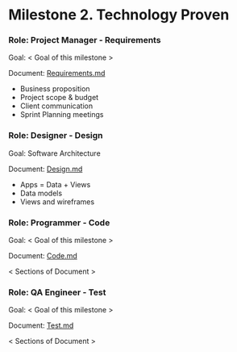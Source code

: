 # Milestone 2. Technology Proven
### Role: Project Manager - Requirements
Goal: < Goal of this milestone >

Document: [Requirements.md](https://github.com/Twitter-Clone/twitter-clone-documentation/blob/master/docs/milestone-2/Requirements.md)

- Business proposition
- Project scope & budget
- Client communication
- Sprint Planning meetings

### Role: Designer - Design
Goal: Software Architecture

Document: [Design.md](https://github.com/Twitter-Clone/twitter-clone-documentation/blob/master/docs/milestone-2/Design.md)

- Apps = Data + Views
- Data models
- Views and wireframes

### Role: Programmer - Code
Goal: < Goal of this milestone >

Document: [Code.md](https://github.com/Twitter-Clone/twitter-clone-documentation/blob/master/docs/milestone-2/Code.md)

< Sections of Document >

### Role: QA Engineer - Test
Goal: < Goal of this milestone >

Document: [Test.md](https://github.com/Twitter-Clone/twitter-clone-documentation/blob/master/docs/milestone-2/Test.md)

< Sections of Document >
